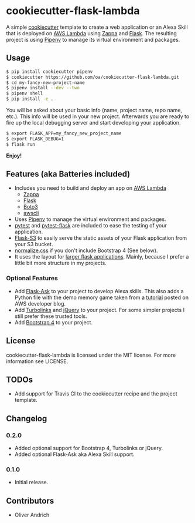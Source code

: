 # cookiecutter-flask-lambda

A simple [cookiecutter](https://cookiecutter.readthedocs.io/en/latest/)
template to create a web application or an Alexa Skill that is deployed on
[AWS Lambda](https://aws.amazon.com/lambda/details/) using
[Zappa](https://www.zappa.io) and [Flask](http://flask.pocoo.org). The
resulting project is using [Pipenv](http://docs.pipenv.org/en/latest/) to
manage its virtual environment and packages.

## Usage

```bash
$ pip install cookiecutter pipenv
$ cookiecutter https://github.com/oa/cookiecutter-flask-lambda.git
$ cd my-fancy-new-project-name
$ pipenv install --dev --two
$ pipenv shell
$ pip install -e .
```

You will be asked about your basic info (name, project name, repo name, etc.).
This info will be used in your new project. Afterwards you are ready to fire up
the local debugging server and start developing your application.

```bash
$ export FLASK_APP=my_fancy_new_project_name
$ export FLASK_DEBUG=1
$ flask run
```

**Enjoy!**

## Features (aka Batteries included)

 * Includes you need to build and deploy an app on
 [AWS Lambda](https://aws.amazon.com/lambda/details/)
    * [Zappa](https://www.zappa.io)
    * [Flask](http://flask.pocoo.org)
    * [Boto3](https://boto3.readthedocs.io/en/latest/)
    * [awscli](https://github.com/aws/aws-cli)
 * Uses [Pipenv](http://docs.pipenv.org/en/latest/) to manage the virtual
 environment and packages.
 * [pytest](http://doc.pytest.org/en/latest/) and
 [pytest-flask](https://pytest-flask.readthedocs.io/en/latest/) are included to
 ease the testing of your application.
 * [Flask-S3](http://flask-s3.readthedocs.io/en/latest/) to easily serve the
 static assets of your Flask application from your S3 bucket.
 * [normalize.css](https://necolas.github.io/normalize.css/) if you don't
 include Bootstrap 4 (See below).
 * It uses the layout for
 [larger flask applications](http://flask.pocoo.org/docs/0.12/patterns/packages/).
 Mainly, because I prefer a little bit more structure in my projects.

### Optional Features

 * Add [Flask-Ask](https://github.com/johnwheeler/flask-ask) to your project to
 develop Alexa skills. This also adds a Python file with the demo memory game
 taken from a
 [tutorial](https://developer.amazon.com/blogs/post/Tx14R0IYYGH3SKT/Flask-Ask-A-New-Python-Framework-for-Rapid-Alexa-Skills-Kit-Development)
 posted on AWS developer blog.
 * Add [Turbolinks](https://github.com/turbolinks/turbolinks)
 and [jQuery](http://jquery.com) to your project. For some simpler projects I
 still prefer these trusted tools.
 * Add [Bootstrap 4](https://v4-alpha.getbootstrap.com) to your project.

## License

cookiecutter-flask-lambda is licensed under the MIT license. For more
information see LICENSE.

## TODOs

 * Add support for Travis CI to the cookiecutter recipe and the project template.

## Changelog

### 0.2.0

 * Added optional support for Bootstrap 4, Turbolinks or jQuery.
 * Added optional Flask-Ask aka Alexa Skill support.

### 0.1.0

 * Initial release.

## Contributors

 * Oliver Andrich
